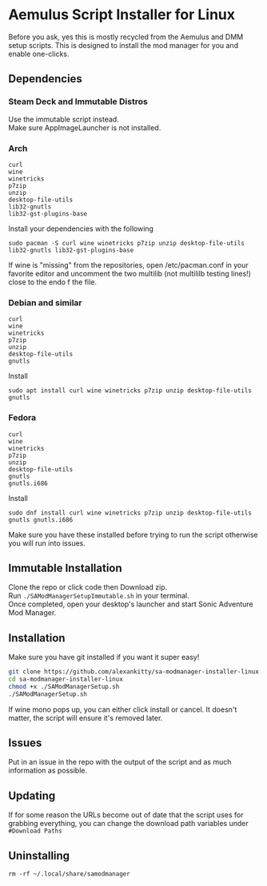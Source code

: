 # Aemulus Script Installer for Linux

Before you ask, yes this is mostly recycled from the Aemulus and DMM setup scripts. This is designed to install the mod manager for you and enable one-clicks.

## Dependencies

### Steam Deck and Immutable Distros
Use the immutable script instead.  
Make sure AppImageLauncher is not installed.

### Arch
```
curl
wine
winetricks
p7zip
unzip
desktop-file-utils
lib32-gnutls
lib32-gst-plugins-base
```
Install your dependencies with the following
```
sudo pacman -S curl wine winetricks p7zip unzip desktop-file-utils lib32-gnutls lib32-gst-plugins-base
```
If wine is "missing" from the repositories, open /etc/pacman.conf in your favorite editor and uncomment the two multilib (not multililb testing lines!) close to the endo f the file.  

### Debian and similar
```
curl
wine
winetricks
p7zip
unzip
desktop-file-utils
gnutls
```

Install
```
sudo apt install curl wine winetricks p7zip unzip desktop-file-utils gnutls
```

### Fedora
```
curl
wine
winetricks
p7zip
unzip
desktop-file-utils
gnutls
gnutls.i686
```
Install
```
sudo dnf install curl wine winetricks p7zip unzip desktop-file-utils gnutls gnutls.i686
```

Make sure you have these installed before trying to run the script otherwise you will run into issues.

## Immutable Installation
Clone the repo or click code then Download zip.  
Run `./SAModManagerSetupImmutable.sh` in your terminal.  
Once completed, open your desktop's launcher and start Sonic Adventure Mod Manager.

## Installation
Make sure you have git installed if you want it super easy!  
```bash
git clone https://github.com/alexankitty/sa-modmanager-installer-linux
cd sa-modmanager-installer-linux
chmod +x ./SAModManagerSetup.sh
./SAModManagerSetup.sh
```
If wine mono pops up, you can either click install or cancel. It doesn't matter, the script will ensure it's removed later.

## Issues
Put in an issue in the repo with the output of the script and as much information as possible.

## Updating
If for some reason the URLs become out of date that the script uses for grabbing everything, you can change the download path variables under `#Download Paths`

## Uninstalling
`rm -rf ~/.local/share/samodmanager`

